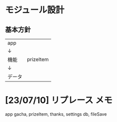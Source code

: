 
# モジュール設計

## 基本方針

|||
|---|---|
|app||
|↓||
|機能|prizeItem|
|↓||
|データ||

# [23/07/10] リプレース メモ

app
gacha, prizeItem, thanks, settings
db, fileSave
